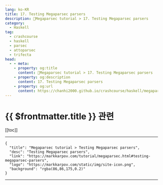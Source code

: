 ```yaml
---
lang: ko-KR
title: 17. Testing Megaparsec parsers
description: 🐑Megaparsec tutorial > 17. Testing Megaparsec parsers
category:
  - Haskell
tag: 
  - crashcourse
  - haskell
  - parsec
  - attoparsec
  - trifecta
head:
  - - meta:
    - property: og:title
      content: 🐑Megaparsec tutorial > 17. Testing Megaparsec parsers
    - property: og:description
      content: 17. Testing Megaparsec parsers
    - property: og:url
      content: https://chanhi2000.github.io/crashcourse/haskell/megaparsec/17.html
---
```


# {{ $frontmatter.title }} 관련

[[toc]]

---

```component VPCard
{
  "title": "Megaparsec tutorial > Testing Megaparsec parsers",
  "desc": "Testing Megaparsec parsers",
  "link": "https://markkarpov.com/tutorial/megaparsec.html#testing-megaparsec-parsers",
  "logo": "https://markkarpov.com/static/img/site-icon.png",
  "background": "rgba(86,86,175,0.2)"
}
```

---

<TagLinks />